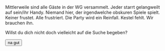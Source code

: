 Mittlerweile sind alle Gäste in der WG versammelt. Jeder starrt gelangweilt auf sein/ihr Handy.
Niemand hier, der irgendwelche obskuren Spiele spielt.
Keiner frustet. Alle frustriert. Die Party wird ein Reinfall. Kestel fehlt. Wir brauchen ihn.

Willst du dich nicht doch vielleicht auf die Suche begeben?

<a href="/leonardkestelistweg.github.io/vinzmotorrad2">
<button>na gut</button>
</a>
